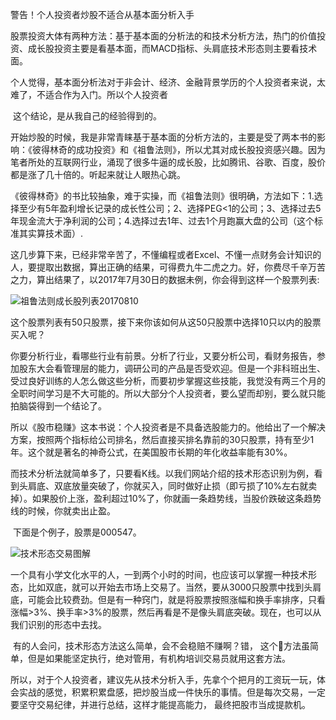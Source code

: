 警告！个人投资者炒股不适合从基本面分析入手

​         股票投资大体有两种方法：基于基本面的分析法的和技术分析方法，热门的价值投资、成长股投资主要是看基本面，而MACD指标、头肩底技术形态则主要看技术面。

​         个人觉得，基本面分析法对于非会计、经济、金融背景学历的个人投资者来说，太难了，不适合作为入门。所以个人投资者

​        这个结论，是从我自己的经验得到的。

​        开始炒股的时候，我是非常青睐基于基本面的分析方法的，主要是受了两本书的影响：《彼得林奇的成功投资》和《祖鲁法则》，所以尤其对成长股投资感兴趣。因为笔者所处的互联网行业，涌现了很多牛逼的成长股，比如腾讯、谷歌、百度，股价都是涨了几十倍的。听起来就让人眼热心跳。

​        《彼得林奇》的书比较抽象，难于实操，而《祖鲁法则》很明确，方法如下：1.选择至少有5年盈利增长记录的成长性公司；2、选择PEG<1的公司；3、选择过去5年现金流大于净利润的公司；4.选择过去1年、过去1个月跑赢大盘的公司（这个标准其实算技术面）.

​         这几步算下来，已经非常辛苦了，不懂编程或者Excel、不懂一点财务会计知识的人，要提取出数据，算出正确的结果，可得费九牛二虎之力。好，你费尽千辛万苦之力，算出结果了，以2017年7月30日的数据未例，你会得到这样一个股票列表:

![祖鲁法则成长股列表20170810](/Users/yuzuo/project/articles/images/祖鲁法则成长股列表20170810.png)

这个股票列表有50只股票，接下来你该如何从这50只股票中选择10只以内的股票买入呢？

​         你要分析行业，看哪些行业有前景。分析了行业，又要分析公司，看财务报告，参加股东大会看管理层的能力，调研公司的产品是否受欢迎。但是一个非科班出生、受过良好训练的人怎么做这些分析，而要初步掌握这些技能，我觉没有两三个月的全职时间学习是不大可能的。所以大部分个人投资者，要么望而却别，要么就只能拍脑袋得到一个结论了。

​         所以《股市稳赚》这本书说：个人投资者是不具备选股能力的。他给出了一个解决方案，按照两个指标给公司排名，然后直接买排名靠前的30只股票，持有至少1年。这个就是著名的神奇公式，在美国股市长期的年化收益率能有30%。

​        而技术分析法就简单多了，只要看K线。以我们网站介绍的技术形态识别为例，看到头肩底、双底放量突破了，你就买入，同时做好止损（即亏损了10%左右就卖掉）。如果股价上涨，盈利超过10%了，你就画一条趋势线，当股价跌破这条趋势线的时候，你就卖出止盈。

​      下面是个例子，股票是000547。

![技术形态交易图解](/Users/yuzuo/project/articles/images/技术形态交易图解.png)

​      一个具有小学文化水平的人，一到两个小时的时间，也应该可以掌握一种技术形态，比如双底，就可以开始去市场上交易了。当然，要从3000只股票中找到头肩底，可能会比较费劲。但是有一种窍门，就是将股票按照涨幅和换手率排序，只看涨幅>3%、换手率>3%的股票，然后再看是不是像头肩底突破。现在，也可以从我们识别的形态中去找。

​        有的人会问，技术形态方法这么简单，会不会稳赔不赚啊？错， 这个方法虽简单，但是如果能坚定执行，绝对管用，有机构培训交易员就用这套方法。

​      所以，对于个人投资者，建议先从技术分析入手，先拿个个把月的工资玩一玩，体会实战的感觉，积累积累盘感，把炒股当成一件快乐的事情。但是每次交易，一定要坚守交易纪律，并进行总结，这样才能提高能力， 最终把股市当成提款机。

